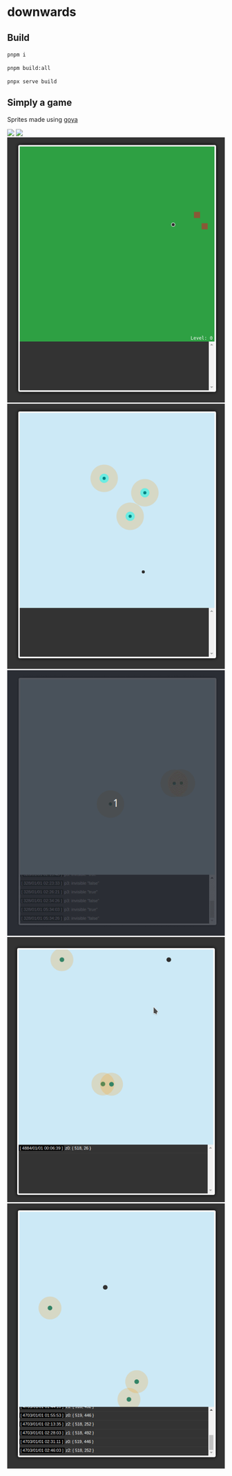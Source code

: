 # downwards

## Build

`pnpm i`

`pnpm build:all`

`pnpx serve build`

## Simply a game

Sprites made using [goya](https://jackschaedler.github.io/goya/)

![](./static/downward7.gif)
![](./static/downward6.gif)
![](./static/downward5.gif)
![](./static/downward4.gif)
![](./static/downward3.gif)
![](./static/downward2.gif)
![](./static/downward1.gif)
